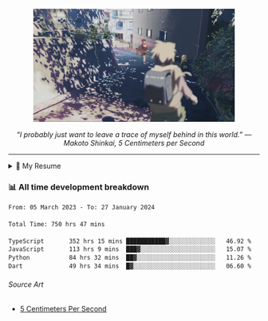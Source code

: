 <p align="center"><img src="asset/header.jpg" width="80%"/></p>
<p align="center"><i>“I probably just want to leave a trace of myself behind in this world.” ― Makoto Shinkai, 5 Centimeters per Second</i></p>

---

<details>
  <summary>📃 My Resume</summary>

### Education

- 📖 **Computer Science**\
📆 10/2021 - present\
📍 **Thang Long University** - Hoang Mai, Hanoi, Vietnam

### Experience

<img align="right" src="https://img.shields.io/badge/Figma-F24E1E?style=flat&logo=figma&logoColor=white"/>
<img align="right" src="https://img.shields.io/badge/node.js-6DA55F?style=flat&logo=node.js&logoColor=white"/>
<img align="right" src="https://img.shields.io/badge/Next.js-black?style=flat&logo=next.js&logoColor=white"/>
<img align="right" src="https://img.shields.io/badge/TypeScript-007ACC?style=flat&logo=typescript&logoColor=white"/>


- 👨‍💻 **Frontend Web Intern**\
📆 07/2023 - present\
📍 **MQ ICT Solutions** - Hoang Mai, Hanoi, Vietnam
</details>

### 📊 All time development breakdown

<!--START_SECTION:waka-->

```txt
From: 05 March 2023 - To: 27 January 2024

Total Time: 750 hrs 47 mins

TypeScript       352 hrs 15 mins ███████████▓░░░░░░░░░░░░░   46.92 %
JavaScript       113 hrs 9 mins  ███▓░░░░░░░░░░░░░░░░░░░░░   15.07 %
Python           84 hrs 32 mins  ██▓░░░░░░░░░░░░░░░░░░░░░░   11.26 %
Dart             49 hrs 34 mins  █▓░░░░░░░░░░░░░░░░░░░░░░░   06.60 %
```

<!--END_SECTION:waka-->

###### Source Art

-  [5 Centimeters Per Second](https://wallhaven.cc/w/nrowq1)

